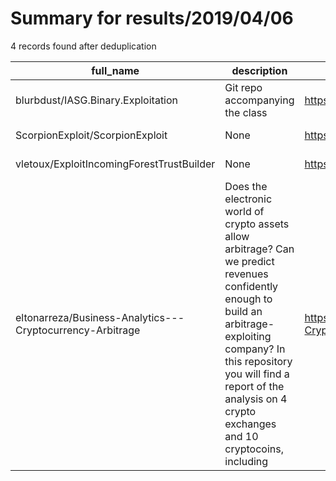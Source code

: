 
# Summary for results/2019/04/06
    
4 records found after deduplication

| full_name | description | html_url | matched_list | matched_count | pushed_at | size | stargazers_count | language | forks_count |
|-----------------------------------------------------------|-----------------------------------------------------------------------------------------------------------------------------------------------------------------------------------------------------------------------------------------------------------------|------------------------------------------------------------------------------|----------------|-----------------|---------------------------|--------|--------------------|------------------|---------------|
| blurbdust/IASG.Binary.Exploitation | Git repo accompanying the class | https://github.com/blurbdust/IASG.Binary.Exploitation | ['exploit'] | 1 | 2019-04-06 13:23:19+00:00 | 50 | 0 | C | 0 |
| ScorpionExploit/ScorpionExploit | None | https://github.com/ScorpionExploit/ScorpionExploit | ['exploit'] | 1 | 2019-04-06 09:21:08+00:00 | 1 | 0 | | 0 |
| vletoux/ExploitIncomingForestTrustBuilder | None | https://github.com/vletoux/ExploitIncomingForestTrustBuilder | ['exploit'] | 1 | 2019-04-06 20:36:08+00:00 | 7 | 1 | C++ | 1 |
| eltonarreza/Business-Analytics---Cryptocurrency-Arbitrage | Does the electronic world of crypto assets allow arbitrage? Can we predict revenues confidently enough to build an arbitrage-exploiting company? In this repository you will find a report of the analysis on 4 crypto exchanges and 10 cryptocoins, including | https://github.com/eltonarreza/Business-Analytics---Cryptocurrency-Arbitrage | ['exploit'] | 1 | 2019-04-06 18:06:18+00:00 | 15164 | 0 | Jupyter Notebook | 0 |
